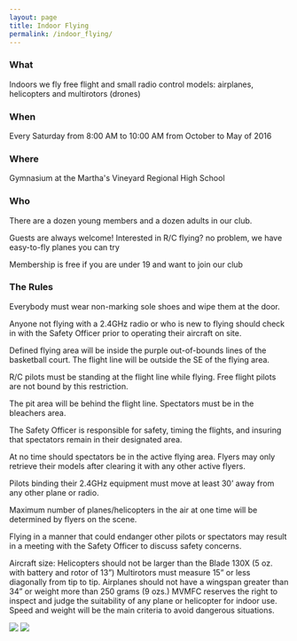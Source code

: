 ```yaml
---
layout: page
title: Indoor Flying
permalink: /indoor_flying/
---
```


### What

Indoors we fly free flight and small radio control models: airplanes, helicopters and multirotors (drones)

### When

Every Saturday from 8:00 AM to 10:00 AM from October to May of 2016

### Where

Gymnasium at the Martha's Vineyard Regional High School

### Who

There are a dozen young members and a dozen adults in our club.

Guests are always welcome! Interested in R/C flying? no problem, we have easy-to-fly planes you can try

Membership is free if you are under 19 and want to join our club

### The Rules

Everybody must wear non-marking sole shoes and wipe them at the door.

Anyone not flying with a 2.4GHz radio or who is new to flying should check in with the Safety Officer prior to operating their aircraft on site.

Defined flying area will be inside the purple out-of-bounds lines of the basketball court.  The flight line will be outside the SE of the flying area.

R/C pilots must be standing at the flight line while flying. Free flight pilots are not bound by this restriction.

The pit area will be behind the flight line.  Spectators must be in the bleachers area.

The Safety Officer is responsible for safety, timing the flights, and insuring that spectators remain in their designated area.

At no time should spectators be in the active flying area. Flyers may only retrieve their models after clearing it with any other active flyers.

Pilots binding their 2.4GHz equipment must move at least 30’ away from any other plane or radio.

Maximum number of planes/helicopters in the air at one time will be determined by flyers on the scene.

Flying in a manner that could endanger other pilots or spectators may result in a meeting with the Safety Officer to discuss safety concerns.

Aircraft size: Helicopters should not be larger than the Blade 130X (5 oz. with battery and rotor of 13”) Multirotors must measure 15” or less diagonally from tip to tip. Airplanes should not have a wingspan greater than 34” or weight more than 250 grams (9 ozs.) MVMFC reserves the right to inspect and judge the suitability of any plane or helicopter for indoor use. Speed and weight will be the main criteria to avoid dangerous situations.

![](/assets/sm_mvmfc_1280x960-1.jpg)
![](/assets/sm_mvmfc_website-254.JPG)
